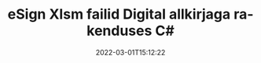 ---
############################# Static ############################
layout: "auto-gen-signature"
date: 2022-03-01T15:12:22
draft: false
operation: Sign
signaturetype: Digital
fileformat: Xlsm
productName: .NET
lang: et
productCode: net
otherformats: pdf doc docx docm dot dotx odt ott xls xlsx xlsm xlsb ods ots xltx xltm pptx pptm
breadcrumb: Put Digital signature on Xlsm for C#

############################# Head ############################
head_title: "Digitaalsete elektrooniliste allkirjade lisamine failile Xlsm rakendusega C#"
head_description: "Sisestage digitaalallkiri toote .NET failile Xlsm, kasutades mõnda koodirida. Kasutage GroupDocs Document Signature API-t kümnete failivormingute allkirjastamiseks."

############################# Header ############################
title: "eSign Xlsm failid Digital allkirjaga rakenduses C#"
description: "Kuidas lisada allkirja Digital mõne reaga .NET koodiga"
bg_image: "https://cms.admin.containerize.com/templates/aspose/App_Themes/V3/images/bg/header1.png"
bg_overlay: false
button:
    enable: true

############################# SubMenu ############################
submenu:
    enable: true

    left:
        img_alt: "GroupDocs.Signature for .NET"
        image: "https://cms.admin.containerize.com/templates/groupdocs/images/product-logos/90x90-noborder/groupdocs-signature-net.png"
        product: "GroupDocs.Signature"
        platform: ".NET"



############################# About ############################
about:
    enable: true
    title: "Teave GroupDocs.Signature for .NET digitaalallkirjade API kohta"
    content: |
        [GroupDocs.Signature for .NET](https://products.groupdocs.com/signature/net/) on populaarne API dokumentide allkirjastamiseks digitaalsete elektrooniliste allkirjadega ja digitaalsete sertifikaatidega. Digitaalallkirjade jaoks kasutab API parooliga kaitstud privaatsete ja avalike võtmetega dokumendi allkirjastamiseks PFX-sertifikaadi faile. Digitaalallkirju võib kasutada äridokumentide sertifitseerimiseks eSign PDF-i konkreetse lehe abil, tervete Microsoft Office'i dokumentide, näiteks Wordsi, Exceli, Powerpointi failide ja Open Office'i dokumentide sertifitseerimiseks. Kliendid saavad allkirjadega hõlpsalt manipuleerida, näiteks neid redigeerida, eemaldada või kohandada. API pakub võimalust allkirjade otsimiseks ja kinnitamiseks. Lisaks pakutakse palju allkirjade kohandamise võimalusi.
    

############################# Steps ############################
steps:
    enable: true
    title_left: "Toimingud Xlsm allkirjastamiseks rakendusega Digital rakenduses C#"
    content_left: |
        [GroupDocs.Signature for .NET](https://products.groupdocs.com/signature/net/) võimaldab kiiresti ja lihtsalt allkirjastada Xlsm dokumente Digital allkirjaga.
        
        * Looge allkirjaklassi eksemplar, mis sisaldab faili Xlsm, mis peaks allkirjastama tee või mäluvoona
        * Käivitage klass SignOptions ja määrake kõik nõutavad andmed.
        * Käivitage meetod Signature.Sign(), mis edastab väljundfaili Xlsm või mäluvoo

    title_right: " Nõuded süsteemile"
    content_right: |
        Toodet GroupDocs.Signature for .NET toetavad kõik suuremad platvormid ja operatsioonisüsteemid. Enne alloleva koodi käivitamist veenduge, et teie süsteemi on installitud järgmised eeltingimused.

        * Operatsioonisüsteemid: Microsoft Windows, Linux, MacOS
        * Arenduskeskkonnad: Microsoft Visual Studio, Xamarin, MonoDevelop
        * Frameworks: .NET Framework, .NET Standard, .NET Core, Mono
        * Hankige uusim GroupDocs.Signature for .NET kasutajalt [Nuget](https://www.nuget.org/packages/groupdocs.signature)
         
    code: |
        ```csharp    
                
        // Set up input Xlsm file
        string filePath = "input.xlsm";
        // Set up output file
        string outputFilePath = "output.xlsm";
        // Provide digital certificate
        string certificateFilePath = "certificate.pfx";

        // Instantiate Signature for input file
        using (GroupDocs.Signature.Signature signature = new GroupDocs.Signature.Signature(filePath))
        {
                //Provide sign options
                DigitalSignOptions options = new DigitalSignOptions(certificateFilePath)
                {
                    // set certificate password
                    Password = "1234567890",
                    // set signature position
                    Left = 50,
                    Top = 200,
                };

                // sign Xlsm document
                SignResult result = signature.Sign(outputFilePath, options);
        }

        ```

############################# Demos ############################
demos:
    enable: true
    title: "Dokumentide Xlsm allkirjastamine Digital reaalajas demoga"
    content: |
       Allkirjastage fail Xlsm erinevate allkirjadega kohe, külastades veebisaiti [GroupDocs.Signature App](https://products.groupdocs.app/signature/family). Tasuta online demo ootab teid.          

############################# More Formats ############################
more_formats:
    enable: true
    title: "Muud toetatud Digital allkirjad C# jaoks"
    content: |
        "Saate allkirjastada faili Xlsm ka muude allkirjatüüpidega. Vaadake allolevat loendit."
    format: 
       
       
back_to_top:
    enable: true
---